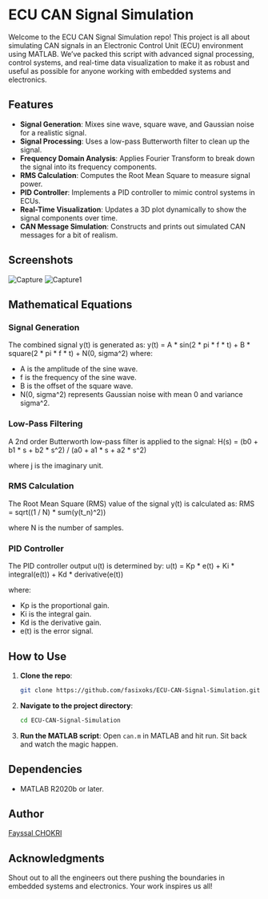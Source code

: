 # ECU CAN Signal Simulation

Welcome to the ECU CAN Signal Simulation repo! This project is all about simulating CAN signals in an Electronic Control Unit (ECU) environment using MATLAB. We’ve packed this script with advanced signal processing, control systems, and real-time data visualization to make it as robust and useful as possible for anyone working with embedded systems and electronics.

## Features

- **Signal Generation**: Mixes sine wave, square wave, and Gaussian noise for a realistic signal.
- **Signal Processing**: Uses a low-pass Butterworth filter to clean up the signal.
- **Frequency Domain Analysis**: Applies Fourier Transform to break down the signal into its frequency components.
- **RMS Calculation**: Computes the Root Mean Square to measure signal power.
- **PID Controller**: Implements a PID controller to mimic control systems in ECUs.
- **Real-Time Visualization**: Updates a 3D plot dynamically to show the signal components over time.
- **CAN Message Simulation**: Constructs and prints out simulated CAN messages for a bit of realism.
## Screenshots
![Capture](https://github.com/fasixoks/ECU-CAN-Signal-Simulation/assets/126894089/1bedc604-f807-4b4a-bd36-0f65fa5374aa)
![Capture1](https://github.com/fasixoks/ECU-CAN-Signal-Simulation/assets/126894089/7b9596f5-614d-4851-937d-4273561796b1)

## Mathematical Equations

### Signal Generation
The combined signal y(t) is generated as:
y(t) = A * sin(2 * pi * f * t) + B * square(2 * pi * f * t) + N(0, sigma^2)
where:
- A is the amplitude of the sine wave.
- f is the frequency of the sine wave.
- B is the offset of the square wave.
- N(0, sigma^2) represents Gaussian noise with mean 0 and variance sigma^2.

### Low-Pass Filtering
A 2nd order Butterworth low-pass filter is applied to the signal:
H(s) = (b0 + b1 * s + b2 * s^2) / (a0 + a1 * s + a2 * s^2)

where j is the imaginary unit.

### RMS Calculation
The Root Mean Square (RMS) value of the signal y(t) is calculated as:
RMS = sqrt((1 / N) * sum(y(t_n)^2))

where N is the number of samples.

### PID Controller
The PID controller output u(t) is determined by:
u(t) = Kp * e(t) + Ki * integral(e(t)) + Kd * derivative(e(t))

where:
- Kp is the proportional gain.
- Ki is the integral gain.
- Kd is the derivative gain.
- e(t) is the error signal.



## How to Use

1. **Clone the repo**:
    ```sh
    git clone https://github.com/fasixoks/ECU-CAN-Signal-Simulation.git
    ```

2. **Navigate to the project directory**:
    ```sh
    cd ECU-CAN-Signal-Simulation
    ```

3. **Run the MATLAB script**:
    Open `can.m` in MATLAB and hit run. Sit back and watch the magic happen.

## Dependencies

- MATLAB R2020b or later.


## Author

[Fayssal CHOKRI](https://github.com/fasixoks)

## Acknowledgments

Shout out to all the engineers out there pushing the boundaries in embedded systems and electronics. Your work inspires us all!

